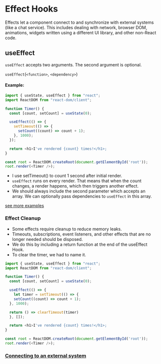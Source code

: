 # Effect Hooks
Effects let a component connect to and synchronize with external systems (like a chat service).
This includes dealing with network, browser DOM, animations, widgets written using a different UI library, and other non-React code.

## useEffect
`useEffect` accepts two arguments. The second argument is optional.

`useEffect`(`<function>`, `<dependency>`)
#### Example:
```typescript
import { useState, useEffect } from "react";
import ReactDOM from "react-dom/client";

function Timer() {
  const [count, setCount] = useState(0);

  useEffect(() => {
    setTimeout(() => {
      setCount((count) => count + 1);
    }, 1000);
  });

  return <h1>I've rendered {count} times!</h1>;
}

const root = ReactDOM.createRoot(document.getElementById('root'));
root.render(<Timer />);
```

* I use setTimeout() to count 1 second after initial render.
* `useEffect` runs on every render. That means that when the count changes, a render happens, which then triggers another effect.
* We should always include the second parameter which accepts an array. We can optionally pass dependencies to `useEffect` in this array.

[see  more examples](/Next.js/step14_hooks/hooks02_useeffect/src/app/useeffect/page.tsx)

### Effect Cleanup
- Some effects require cleanup to reduce memory leaks.
- Timeouts, subscriptions, event listeners, and other effects that are no longer needed should be disposed.
- We do this by including a return function at the end of the useEffect Hook.
- To clear the timer, we had to name it.

```typescript
import { useState, useEffect } from "react";
import ReactDOM from "react-dom/client";

function Timer() {
  const [count, setCount] = useState(0);

  useEffect(() => {
    let timer = setTimeout(() => {
    setCount((count) => count + 1);
  }, 1000);

  return () => clearTimeout(timer)
  }, []);

  return <h1>I've rendered {count} times!</h1>;
}

const root = ReactDOM.createRoot(document.getElementById('root'));
root.render(<Timer />);
```

### [Connecting to an external system](https://react.dev/reference/react/useEffect#connecting-to-an-external-system)